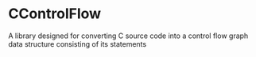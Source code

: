# CControlFlow
A library designed for converting C source code into a control flow graph data structure consisting of its statements

